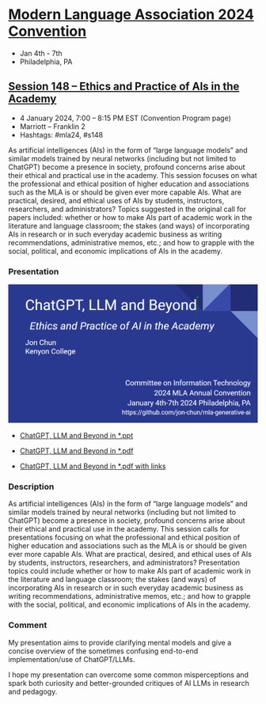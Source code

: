 # [Modern Language Association 2024 Convention](https://www.mla.org/Events/2024-MLA-Convention)
* Jan 4th - 7th
* Philadelphia, PA

## [Session 148 – Ethics and Practice of AIs in the Academy](https://infotech.mla.hcommons.org/2023/mla2024-s148/)
* 4 January 2024, 7:00 – 8:15 PM EST (Convention Program page)
* Marriott – Franklin 2
* Hashtags: #mla24, #s148

As artificial intelligences (AIs) in the form of “large language models” and similar models trained by neural networks (including but not limited to ChatGPT) become a presence in society, profound concerns arise about their ethical and practical use in the academy. This session focuses on what the professional and ethical position of higher education and associations such as the MLA is or should be given ever more capable AIs. What are practical, desired, and ethical uses of AIs by students, instructors, researchers, and administrators? Topics suggested in the original call for papers included: whether or how to make AIs part of academic work in the literature and language classroom; the stakes (and ways) of incorporating AIs in research or in such everyday academic business as writing recommendations, administrative memos, etc.; and how to grapple with the social, political, and economic implications of AIs in the academy.

### Presentation

![Cover Slide](./mla_2024_chatgpt_cover_slide.png)

* [ChatGPT, LLM and Beyond in *.ppt](./MLA_Conference_Philadelphia_20240104_Session148_EthicsPracticeAI_JonChun_LLMsChatGPT.pptx)

* [ChatGPT, LLM and Beyond in *.pdf](./MLA_Conference_Philadelphia_20240104_Session148_EthicsPracticeAI_JonChun_LLMsChatGPT.pdf)

* [ChatGPT, LLM and Beyond in *.pdf with links](./MLA_Conference_Philadelphia_20240104_Session148_EthicsPracticeAI_JonChun_LLMsChatGPT_with_footnote_links.pdf)


### Description

As artificial intelligences (AIs) in the form of “large language models” and similar models trained by neural networks (including but not limited to ChatGPT) become a presence in society, profound concerns arise about their ethical and practical use in the academy. This session calls for presentations focusing on what the professional and ethical position of higher education and associations such as the MLA is or should be given ever more capable AIs. What are practical, desired, and ethical uses of AIs by students, instructors, researchers, and administrators? Presentation topics could include whether or how to make AIs part of academic work in the literature and language classroom; the stakes (and ways) of incorporating AIs in research or in such everyday academic business as writing recommendations, administrative memos, etc.; and how to grapple with the social, political, and economic implications of AIs in the academy.

### Comment

My presentation aims to provide clarifying mental models and give a concise overview of the sometimes confusing end-to-end implementation/use of ChatGPT/LLMs.

I hope my presentation can overcome some common misperceptions and spark both curiosity and better-grounded critiques of AI LLMs in research and pedagogy.





